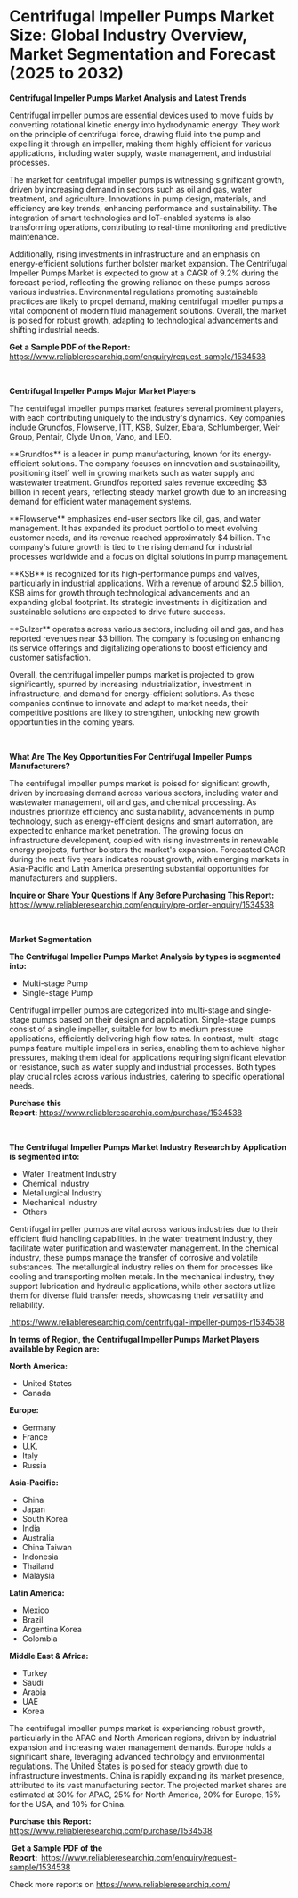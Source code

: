 <p><h1>Centrifugal Impeller Pumps Market Size: Global Industry Overview, Market Segmentation and Forecast (2025 to 2032)</h1></p><p><strong>Centrifugal Impeller Pumps Market Analysis and Latest Trends</strong></p>
<p><p>Centrifugal impeller pumps are essential devices used to move fluids by converting rotational kinetic energy into hydrodynamic energy. They work on the principle of centrifugal force, drawing fluid into the pump and expelling it through an impeller, making them highly efficient for various applications, including water supply, waste management, and industrial processes.</p><p>The market for centrifugal impeller pumps is witnessing significant growth, driven by increasing demand in sectors such as oil and gas, water treatment, and agriculture. Innovations in pump design, materials, and efficiency are key trends, enhancing performance and sustainability. The integration of smart technologies and IoT-enabled systems is also transforming operations, contributing to real-time monitoring and predictive maintenance.</p><p>Additionally, rising investments in infrastructure and an emphasis on energy-efficient solutions further bolster market expansion. The Centrifugal Impeller Pumps Market is expected to grow at a CAGR of 9.2% during the forecast period, reflecting the growing reliance on these pumps across various industries. Environmental regulations promoting sustainable practices are likely to propel demand, making centrifugal impeller pumps a vital component of modern fluid management solutions. Overall, the market is poised for robust growth, adapting to technological advancements and shifting industrial needs.</p></p>
<p><strong>Get a Sample PDF of the Report:&nbsp;</strong> <a href="https://www.reliableresearchiq.com/enquiry/request-sample/1534538?utm_campaign=1834&utm_medium=2&utm_source=Github&utm_content=ia&utm_term=27022025&utm_id=centrifugal-impeller-pumps">https://www.reliableresearchiq.com/enquiry/request-sample/1534538</a></p>
<p>&nbsp;</p>
<p><strong>Centrifugal Impeller Pumps Major Market Players</strong></p>
<p><p>The centrifugal impeller pumps market features several prominent players, with each contributing uniquely to the industry's dynamics. Key companies include Grundfos, Flowserve, ITT, KSB, Sulzer, Ebara, Schlumberger, Weir Group, Pentair, Clyde Union, Vano, and LEO.</p><p>**Grundfos** is a leader in pump manufacturing, known for its energy-efficient solutions. The company focuses on innovation and sustainability, positioning itself well in growing markets such as water supply and wastewater treatment. Grundfos reported sales revenue exceeding $3 billion in recent years, reflecting steady market growth due to an increasing demand for efficient water management systems.</p><p>**Flowserve** emphasizes end-user sectors like oil, gas, and water management. It has expanded its product portfolio to meet evolving customer needs, and its revenue reached approximately $4 billion. The company's future growth is tied to the rising demand for industrial processes worldwide and a focus on digital solutions in pump management.</p><p>**KSB** is recognized for its high-performance pumps and valves, particularly in industrial applications. With a revenue of around $2.5 billion, KSB aims for growth through technological advancements and an expanding global footprint. Its strategic investments in digitization and sustainable solutions are expected to drive future success.</p><p>**Sulzer** operates across various sectors, including oil and gas, and has reported revenues near $3 billion. The company is focusing on enhancing its service offerings and digitalizing operations to boost efficiency and customer satisfaction.</p><p>Overall, the centrifugal impeller pumps market is projected to grow significantly, spurred by increasing industrialization, investment in infrastructure, and demand for energy-efficient solutions. As these companies continue to innovate and adapt to market needs, their competitive positions are likely to strengthen, unlocking new growth opportunities in the coming years.</p></p>
<p>&nbsp;</p>
<p><strong>What Are The Key Opportunities For Centrifugal Impeller Pumps Manufacturers?</strong></p>
<p><p>The centrifugal impeller pumps market is poised for significant growth, driven by increasing demand across various sectors, including water and wastewater management, oil and gas, and chemical processing. As industries prioritize efficiency and sustainability, advancements in pump technology, such as energy-efficient designs and smart automation, are expected to enhance market penetration. The growing focus on infrastructure development, coupled with rising investments in renewable energy projects, further bolsters the market's expansion. Forecasted CAGR during the next five years indicates robust growth, with emerging markets in Asia-Pacific and Latin America presenting substantial opportunities for manufacturers and suppliers.</p></p>
<p><strong>Inquire or Share Your Questions If Any Before Purchasing This Report:</strong> <a href="https://www.reliableresearchiq.com/enquiry/pre-order-enquiry/1534538?utm_campaign=1834&utm_medium=2&utm_source=Github&utm_content=ia&utm_term=27022025&utm_id=centrifugal-impeller-pumps">https://www.reliableresearchiq.com/enquiry/pre-order-enquiry/1534538</a></p>
<p>&nbsp;</p>
<p><strong>Market Segmentation</strong></p>
<p><strong>The Centrifugal Impeller Pumps Market Analysis by types is segmented into:</strong></p>
<p><ul><li>Multi-stage Pump</li><li>Single-stage Pump</li></ul></p>
<p><p>Centrifugal impeller pumps are categorized into multi-stage and single-stage pumps based on their design and application. Single-stage pumps consist of a single impeller, suitable for low to medium pressure applications, efficiently delivering high flow rates. In contrast, multi-stage pumps feature multiple impellers in series, enabling them to achieve higher pressures, making them ideal for applications requiring significant elevation or resistance, such as water supply and industrial processes. Both types play crucial roles across various industries, catering to specific operational needs.</p></p>
<p><strong>Purchase this Report:&nbsp;</strong><a href="https://www.reliableresearchiq.com/purchase/1534538?utm_campaign=1834&utm_medium=2&utm_source=Github&utm_content=ia&utm_term=27022025&utm_id=centrifugal-impeller-pumps">https://www.reliableresearchiq.com/purchase/1534538</a></p>
<p>&nbsp;</p>
<p><strong>The Centrifugal Impeller Pumps Market Industry Research by Application is segmented into:</strong></p>
<p><ul><li>Water Treatment Industry</li><li>Chemical Industry</li><li>Metallurgical Industry</li><li>Mechanical Industry</li><li>Others</li></ul></p>
<p><p>Centrifugal impeller pumps are vital across various industries due to their efficient fluid handling capabilities. In the water treatment industry, they facilitate water purification and wastewater management. In the chemical industry, these pumps manage the transfer of corrosive and volatile substances. The metallurgical industry relies on them for processes like cooling and transporting molten metals. In the mechanical industry, they support lubrication and hydraulic applications, while other sectors utilize them for diverse fluid transfer needs, showcasing their versatility and reliability.</p></p>
<p><a href="https://www.reliableresearchiq.com/centrifugal-impeller-pumps-r1534538?utm_campaign=1834&utm_medium=2&utm_source=Github&utm_content=ia&utm_term=27022025&utm_id=centrifugal-impeller-pumps">&nbsp;https://www.reliableresearchiq.com/centrifugal-impeller-pumps-r1534538</a></p>
<p><strong>In terms of Region, the Centrifugal Impeller Pumps Market Players available by Region are:</strong></p>
<p>
    <p> <strong> North America: </strong>
        <ul>
            <li>United States</li>
            <li>Canada</li>
        </ul>
        </p> 
    <p> <strong> Europe: </strong>
        <ul>
            <li>Germany</li>
            <li>France</li>
            <li>U.K.</li>
            <li>Italy</li>
            <li>Russia</li>
        </ul>
        </p> 
    <p> <strong> Asia-Pacific: </strong>
        <ul>
            <li>China</li>
            <li>Japan</li>
            <li>South Korea</li>
            <li>India</li>
            <li>Australia</li>
            <li>China Taiwan</li>
            <li>Indonesia</li>
            <li>Thailand</li>
            <li>Malaysia</li>
        </ul>
        </p> 
    <p> <strong> Latin America: </strong>
        <ul>
            <li>Mexico</li>
            <li>Brazil</li>
            <li>Argentina Korea</li>
            <li>Colombia</li>
        </ul>
        </p> 
    <p> <strong> Middle East & Africa: </strong>
        <ul>
            <li>Turkey</li>
            <li>Saudi</li>
            <li>Arabia</li>
            <li>UAE</li>
            <li>Korea</li>
        </ul>
    </p>
    </p>
<p><p>The centrifugal impeller pumps market is experiencing robust growth, particularly in the APAC and North American regions, driven by industrial expansion and increasing water management demands. Europe holds a significant share, leveraging advanced technology and environmental regulations. The United States is poised for steady growth due to infrastructure investments. China is rapidly expanding its market presence, attributed to its vast manufacturing sector. The projected market shares are estimated at 30% for APAC, 25% for North America, 20% for Europe, 15% for the USA, and 10% for China.</p></p>
<p><strong>Purchase this Report: </strong><a href="https://www.reliableresearchiq.com/purchase/1534538?utm_campaign=1834&utm_medium=2&utm_source=Github&utm_content=ia&utm_term=27022025&utm_id=centrifugal-impeller-pumps">https://www.reliableresearchiq.com/purchase/1534538</a></p>
<p>&nbsp;<strong>Get a Sample PDF of the Report:&nbsp;&nbsp;</strong><a href="https://www.reliableresearchiq.com/enquiry/request-sample/1534538?utm_campaign=1834&utm_medium=2&utm_source=Github&utm_content=ia&utm_term=27022025&utm_id=centrifugal-impeller-pumps">https://www.reliableresearchiq.com/enquiry/request-sample/1534538</a></p>
<p><strong></strong></p>
<p>Check more reports on <a href="https://www.reliableresearchiq.com/?utm_campaign=1834&utm_medium=2&utm_source=Github&utm_content=ia&utm_term=27022025&utm_id=centrifugal-impeller-pumps">https://www.reliableresearchiq.com/</a></p>